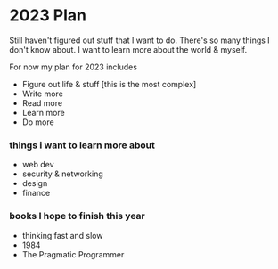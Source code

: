 
# 2023 Plan

Still haven't figured out stuff that I want to do. 
There's so many things I don't know about.
I want to learn more about the world & myself.

For now my plan for 2023 includes
- Figure out life & stuff [this is the most complex]
- Write more
- Read more
- Learn more
- Do more

### things i want to learn more about
- web dev
- security & networking
- design
- finance

### books I hope to finish this year
- thinking fast and slow
- 1984
- The Pragmatic Programmer



